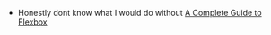 ---
---

- Honestly dont know what I would do without [A Complete Guide to Flexbox](https://css-tricks.com/snippets/css/a-guide-to-flexbox/)

